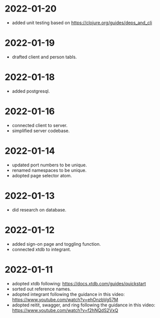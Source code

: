 # 2022-01-20
* added unit testing based on
https://clojure.org/guides/deps_and_cli
# 2022-01-19
* drafted client and person tabls.
# 2022-01-18
* added postgresql.
# 2022-01-16
* connected client to server.
* simplified server codebase.
# 2022-01-14
* updated port numbers to be unique.
* renamed namespaces to be unique.
* adopted page selector atom.
# 2022-01-13
* did research on database.
# 2022-01-12
* added sign-on page and toggling function.
* connected xtdb to integrant.
# 2022-01-11
* adopted xtdb following:
https://docs.xtdb.com/guides/quickstart
* sorted out reference names.
* adopted integrant following the guidance in this video:
https://www.youtube.com/watch?v=ehOnzbVg57M
* adopted reitit, swagger, and ring following the guidance in this video:
https://www.youtube.com/watch?v=f2hNQdS2VxQ
